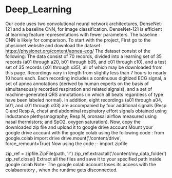 # Deep_Learning
Our code uses two convolutional neural network architectures, DenseNet-121 and a baseline CNN, for image classification. DenseNet-121 is efficient at learning feature representations with fewer parameters. The baseline CNN is likely for comparison.
To start with the project,
First go to the physionet website and download the dataset https://physionet.org/content/apnea-ecg/
The dataset consist of the following: The data consist of 70 records, divided into a learning set of 35 records (a01 through a20, b01 through b05, and c01 through c10), and a test set of 35 records (x01 through x35), all of which may be downloaded from this page. Recordings vary in length from slightly less than 7 hours to nearly 10 hours each. Each recording includes a continuous digitized ECG signal, a set of apnea annotations (derived by human experts on the basis of simultaneously recorded respiration and related signals), and a set of machine-generated QRS annotations (in which all beats regardless of type have been labeled normal). In addition, eight recordings (a01 through a04, b01, and c01 through c03) are accompanied by four additional signals (Resp C and Resp A, chest and abdominal respiratory effort signals obtained using inductance plethysmography; Resp N, oronasal airflow measured using nasal thermistors; and SpO2, oxygen saturation).
Now, copy the downloaded zip file and upload it to google drive account
Mount your google drive account with the google colab using the following code : from google.colab import drive
drive.mount('/content/drive', force_remount=True)
Now using the code :- import zipfile

zip_ref = zipfile.ZipFile(path, 'r')
zip_ref.extractall('/content/my_data_folder')
zip_ref.close()
Extract all the files and save it to your specified path inside google colab
Note- The google colab account loses its access with the colabaoratory , when the runtime gets disconnected.
